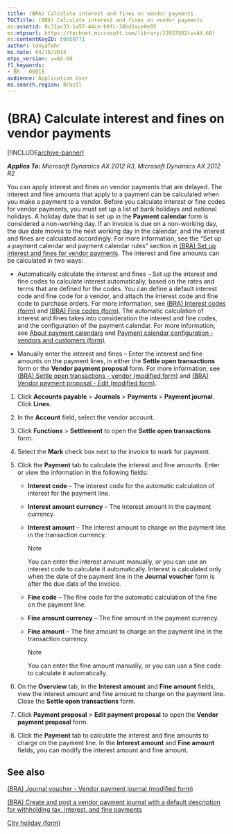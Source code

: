 ```yaml
---
title: (BRA) Calculate interest and fines on vendor payments
TOCTitle: (BRA) Calculate interest and fines on vendor payments
ms:assetid: 0c31ac33-1a57-44ce-b9fc-34bd1ace0e05
ms:mtpsurl: https://technet.microsoft.com/library/JJ937982(v=AX.60)
ms:contentKeyID: 50950771
author: tonyafehr
ms.date: 04/18/2014
mtps_version: v=AX.60
f1_keywords:
- BR - 00018
audience: Application User
ms.search.region: Brazil
---
```


# (BRA) Calculate interest and fines on vendor payments 


[!INCLUDE[archive-banner](includes/archive-banner.md)]


_**Applies To:** Microsoft Dynamics AX 2012 R3, Microsoft Dynamics AX 2012 R2_

You can apply interest and fines on vendor payments that are delayed. The interest and fine amounts that apply to a payment can be calculated when you make a payment to a vendor. Before you calculate interest or fine codes for vendor payments, you must set up a list of bank holidays and national holidays. A holiday date that is set up in the **Payment calendar** form is considered a non-working day. If an invoice is due on a non-working day, the due date moves to the next working day in the calendar, and the interest and fines are calculated accordingly. For more information, see the “Set up a payment calendar and payment calendar rules” section in [(BRA) Set up interest and fines for vendor payments](bra-set-up-interest-and-fines-for-vendor-payments.md). The interest and fine amounts can be calculated in two ways:

  - Automatically calculate the interest and fines – Set up the interest and fine codes to calculate interest automatically, based on the rates and terms that are defined for the codes. You can define a default interest code and fine code for a vendor, and attach the interest code and fine code to purchase orders. For more information, see [(BRA) Interest codes (form)](https://technet.microsoft.com/library/jj933502\(v=ax.60\)) and [(BRA) Fine codes (form)](https://technet.microsoft.com/library/jj933504\(v=ax.60\)). The automatic calculation of interest and fines takes into consideration the interest and fine codes, and the configuration of the payment calendar. For more information, see [About payment calendars](about-payment-calendars.md) and [Payment calendar configuration - vendors and customers (form)](https://technet.microsoft.com/library/jj677400\(v=ax.60\)).

  - Manually enter the interest and fines – Enter the interest and fine amounts on the payment lines, in either the **Settle open transactions** form or the **Vendor payment proposal** form. For more information, see [(BRA) Settle open transactions - vendor (modified form)](https://technet.microsoft.com/library/jj683239\(v=ax.60\)) and [(BRA) Vendor payment proposal - Edit (modified form)](https://technet.microsoft.com/library/jj937995\(v=ax.60\)).

<!-- end list -->

1.  Click **Accounts payable** \> **Journals** \> **Payments** \> **Payment journal**. Click **Lines**.

2.  In the **Account** field, select the vendor account.

3.  Click **Functions** \> **Settlement** to open the **Settle open transactions** form.

4.  Select the **Mark** check box next to the invoice to mark for payment.

5.  Click the **Payment** tab to calculate the interest and fine amounts. Enter or view the information in the following fields:
    
      - **Interest code** – The interest code for the automatic calculation of interest for the payment line.
    
      - **Interest amount currency** – The interest amount in the payment currency.
    
      - **Interest amount** – The interest amount to charge on the payment line in the transaction currency.
        

        > [!NOTE]
        > <P>You can enter the interest amount manually, or you can use an interest code to calculate it automatically. Interest is calculated only when the date of the payment line in the <STRONG>Journal voucher</STRONG> form is after the due date of the invoice.</P>

    
      - **Fine code** – The fine code for the automatic calculation of the fine on the payment line.
    
      - **Fine amount currency** – The fine amount in the payment currency.
    
      - **Fine amount** – The fine amount to charge on the payment line in the transaction currency.
        

        > [!NOTE]
        > <P>You can enter the fine amount manually, or you can use a fine code to calculate it automatically.</P>



6.  On the **Overview** tab, in the **Interest amount** and **Fine amount** fields, view the interest amount and fine amount to charge on the payment line. Close the **Settle open transactions** form.

7.  Click **Payment proposal** \> **Edit payment proposal** to open the **Vendor payment proposal** form.

8.  Click the **Payment** tab to calculate the interest and fine amounts to charge on the payment line. In the **Interest amount** and **Fine amount** fields, you can modify the interest amount and fine amount.

## See also

[(BRA) Journal voucher - Vendor payment journal (modified form)](https://technet.microsoft.com/library/jj933534\(v=ax.60\))

[(BRA) Create and post a vendor payment journal with a default description for withholding tax, interest, and fine payments](bra-create-and-post-a-vendor-payment-journal-with-a-default-description-for-withholding-tax-interest-and-fine-payments.md)

[City holiday (form)](https://technet.microsoft.com/library/jj677375\(v=ax.60\))

  


